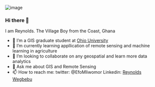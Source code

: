 ![image](https://github.com/ReynoldsWegbebu/ReynoldsWegbebu/assets/90350946/77ab06cc-775a-432e-9a16-3ea0676e1c08)


### Hi there 👋
I am Reynolds. The Village Boy from the Coast, Ghana

- 🔭 I’m a GIS graduate student at [Ohio University](https://www.ohio.edu/) 
- 🌱 I’m currently learning appllication of remote sensing and machine learning in agriculture
- 👯 I’m looking to collaborate on any geospatial and learn more data analytics
- 💬 Ask me about GIS and Remote Sensing 
- 📫 How to reach me: twitter: @EfoMliwomor Linkedin: [Reynolds Wegbebu](https://www.linkedin.com/in/reynolds-wegbebu-b9bab2153/)
